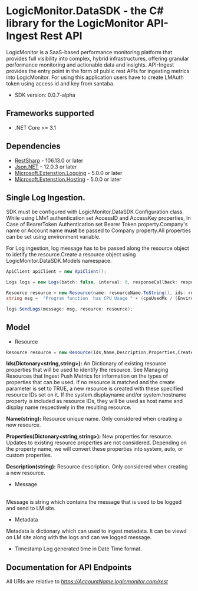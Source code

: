 # LogicMonitor.DataSDK - the C# library for the LogicMonitor API-Ingest Rest API
LogicMonitor is a SaaS-based performance monitoring platform that provides full visibility into complex, hybrid 
infrastructures, offering granular performance monitoring and actionable data and insights. API-Ingest provides the 
entry point in the form of public rest APIs for ingesting metrics into LogicMonitor. For using this application users 
have to create LMAuth token using access id and key from santaba.

- SDK version: 0.0.7-alpha

<a name="frameworks-supported"></a>
## Frameworks supported
- .NET Core >= 3.1

<a name="dependencies"></a>
## Dependencies

- [RestSharp](https://www.nuget.org/packages/RestSharp) - 106.13.0 or later
- [Json.NET](https://www.nuget.org/packages/Newtonsoft.Json/) - 12.0.3 or later
- [Microsoft.Extenstion.Logging](https://www.nuget.org/packages/Microsoft.Extensions.Logging/) - 5.0.0 or later
- [Microsoft.Extenstion.Hosting](https://www.nuget.org/packages/Microsoft.Extensions.Hosting/) - 5.0.0 or later

<a name = "Single Log Ingestion"></a>
## Single Log Ingestion.

SDK must be configured with LogicMonitor.DataSDK Configuration class. 
While using LMv1 authentication set AccessID and AccessKey properties, In Case of BearerToken Authentication set Bearer Token property.Company's name or Account name <b>must</b> be passed to Company property.All properties can be set using environment variable.

For Log ingestion, log message has to be passed along the resource object to idetify the resource.Create a resource object using LogicMonitor.DataSDK.Models namespace.

```csharp
ApiClient apiClient = new ApiClient();

Logs logs = new Logs(batch: false, interval: 0, responseCallback: responseInterface, apiClient: apiClient);

Resource resource = new Resource(name: resourceName.ToString(), ids: resourceIds, create: true);
string msg =  "Program function  has CPU Usage " + (cpuUsedMs / (Environment.ProcessorCount * totalMsPassed)).ToString()+" Milliseconds";

logs.SendLogs(message: msg, resource: resource);
```

<a name="Model"></a>
## Model

- Resource

```csharp
Resource resource = new Resource(Ids,Name,Description,Properties,Create);
```

<b>Ids(Dictonary<string,string>):</b> An Dictionary of existing resource properties that will be used to identify the resource. See Managing Resources 
that Ingest Push Metrics for information on the types of properties that can be used. If no resource is matched and the 
create parameter is set to TRUE, a new resource is created with these specified resource IDs set on it. If the 
system.displayname and/or system.hostname property is included as resource IDs, they will be used as host name and 
display name respectively in the resulting resource.

<b>Name(string):</b> Resource unique name. Only considered when creating a new resource.

<b>Properties(Dictonary<string,string>):</b> New properties for resource. Updates to existing resource properties are not considered. Depending on the property name,
we will convert these properties into system, auto, or custom properties.

<b>Description(string):</b>  Resource description. Only considered when creating a new resource.

- Message
<br>
Message is string which contains the message that is used to be logged and send to  LM site.

- Metadata

Metadata is dictionary which can used to ingest metadata. It can be viewd on LM site along with the logs and can we logged message.

- Timestamp
Log generated time in Date Time format. 

<a name="documentation-for-api-endpoints"></a>
## Documentation for API Endpoints

All URIs are relative to *https://AccountName.logicmonitor.com/rest*
